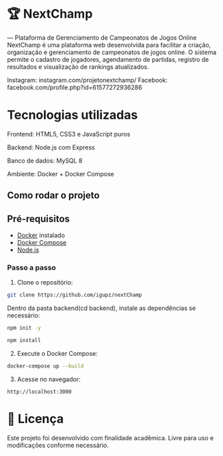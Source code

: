 # 🏆 NextChamp
— Plataforma de Gerenciamento de Campeonatos de Jogos Online NextChamp é uma plataforma web desenvolvida para facilitar a criação, organização e gerenciamento de campeonatos de jogos online. O sistema permite o cadastro de jogadores, agendamento de partidas, registro de resultados e visualização de rankings atualizados.

Instagram: instagram.com/projetonextchamp/
Facebook: facebook.com/profile.php?id=61577272936286

# Tecnologias utilizadas 

Frontend: HTML5, CSS3 e JavaScript puros

Backend: Node.js com Express

Banco de dados: MySQL 8

Ambiente: Docker + Docker Compose

## Como rodar o projeto

## Pré-requisitos

- [Docker](https://www.docker.com/) instalado
- [Docker Compose](https://docs.docker.com/compose/)
- [Node.js]([https://docs.docker.com/compose/](https://nodejs.org/pt))

### Passo a passo

1. Clone o repositório:

```bash
git clone https://github.com/igupz/nextChamp
```
Dentro da pasta backend(cd backend), instale as dependências se necessário: <br /> 

```bash
npm init -y 
```
```bash
npm install
```

2. Execute o Docker Compose:

```bash
docker-compose up --build
```

3. Acesse no navegador:

```
http://localhost:3000
```


# 📃 Licença
Este projeto foi desenvolvido com finalidade acadêmica. Livre para uso e modificações conforme necessário.

